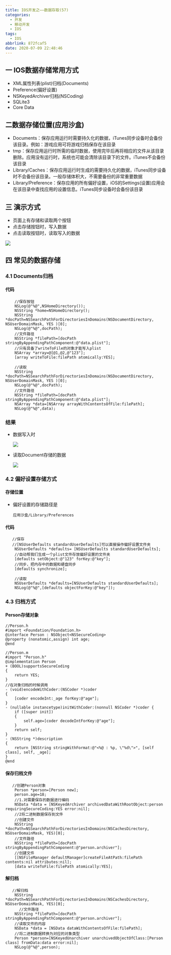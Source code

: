 ```yaml
---
title: IOS开发之——数据存取(57)
categories:
  - 开发
  - 移动开发
  - IOS
tags:
  - IOS
abbrlink: 872fcaf5
date: 2020-07-09 22:48:46
---
```

## 一 IOS数据存储常用方式

* XML属性列表(plist)归档(Documents)
* Preference(偏好设置)
* NSKeyedArchiver归档(NSCoding)
* SQLite3
* Core Data

<!--more-->

## 二数据存储位置(应用沙盒)

* Documents：保存应用运行时需要持久化的数据，iTunes同步设备时会备份该目录。例如：游戏应用可将游戏归档保存在该目录
* tmp：保存应用运行时所需的临时数据，使用完毕后再将相应的文件从该目录删除。应用没有运行时，系统也可能会清除该目录下的文件。iTunes不会备份该目录
* Library/Caches：保存应用运行时生成的需要持久化的数据，iTunes同步设备时不会备份该目录。一般存储体积大，不需要备份的非常重要数据
* Library/Preference：保存应用的所有偏好设置，iOS的Settings(设置)应用会在该目录中查找应用的设置信息。iTunes同步设备时会备份该目录

## 三 演示方式
* 页面上有存储和读取两个按钮
* 点击存储按钮时，写入数据
* 点击读取按钮时，读取写入的数据

![][1]

## 四 常见的数据存储

### 4.1 Documents归档
####  代码

```
    //保存按钮
    NSLog(@"%@",NSHomeDirectory());
    NSString *home=NSHomeDirectory();
    NSString *docPath=NSSearchPathForDirectoriesInDomains(NSDocumentDirectory, NSUserDomainMask, YES )[0];
    NSLog(@"%@",docPath);
    //文件路径
    NSString *filePath=[docPath stringByAppendingPathComponent:@"data.plist"];
    //只有具备了writeToFile的对象才能写入plist
    NSArray *array=@[@1,@2,@"123"];
    [array writeToFile:filePath atomically:YES];
    
    //读取
    NSString *docPath=NSSearchPathForDirectoriesInDomains(NSDocumentDirectory, NSUserDomainMask, YES )[0];
    NSLog(@"%@",docPath);
    //文件路径
    NSString *filePath=[docPath stringByAppendingPathComponent:@"data.plist"];
    NSArray *data=[NSArray arrayWithContentsOfFile:filePath];
    NSLog(@"%@",data);
```
### 结果

* 数据写入时

  ![][2]
  
* 读取Document存储的数据

  ![][3]
  
### 4.2 偏好设置存储方式

#### 存储位置

* 偏好设置的存储路径是

  ```
  应用沙盒/Library/Preferences
  ```

#### 代码

```
   //保存
   //[NSUserDefaults standardUserDefaults]可以直接操作偏好设置文件夹
    NSUserDefaults *defaults= [NSUserDefaults standardUserDefaults];
    //自动帮我们生成一个plist文件存放偏好设置的文件夹
    [defaults setObject:@"123" forKey:@"key"];
    //同步，把内存中的数据和硬盘同步
    [defaults synchronize];
    
    //读取
    NSUserDefaults *defaults=[NSUserDefaults standardUserDefaults];
    NSLog(@"%@",[defaults objectForKey:@"key"]);
```

### 4.3 归档方式

#### Person存储对象

```
//Person.h
#import <Foundation/Foundation.h>
@interface Person : NSObject<NSSecureCoding>
@property (nonatomic,assign) int age;
@end

//Person.m
#import "Person.h"
@implementation Person
+ (BOOL)supportsSecureCoding
{
    return YES;
}
//在对象归档的时候调用
- (void)encodeWithCoder:(NSCoder *)coder
{
    [coder encodeInt:_age forKey:@"age"];
}
- (nullable instancetype)initWithCoder:(nonnull NSCoder *)coder {
    if ([super init])
    {
        self.age=[coder decodeIntForKey:@"age"];
    }
    return self;
}
- (NSString *)description
{
    return [NSString stringWithFormat:@"<%@ : %p, \"%d\">", [self class], self, _age];
}
@end
```

#### 保存归档文件

```
   //创建Person对象
    Person *person=[Person new];
    person.age=18;
    //1.对需要保存的数据进行编码
    NSData *data = [NSKeyedArchiver archivedDataWithRootObject:person requiringSecureCoding:YES error:nil];
    //2将二进制数据保存到文件
    //创建文件
    NSString *docPath=NSSearchPathForDirectoriesInDomains(NSCachesDirectory, NSUserDomainMask, YES)[0];
    //文件路径
    NSString *filePath=[docPath stringByAppendingPathComponent:@"person.archiver"];
    //创建文件
    [[NSFileManager defaultManager]createFileAtPath:filePath contents:nil attributes:nil];
    [data writeToFile:filePath atomically:YES];
```

#### 解归档

```
   //解归档
    NSString *docPath=NSSearchPathForDirectoriesInDomains(NSCachesDirectory, NSUserDomainMask, YES)[0];
      //文件路径
    NSString *filePath=[docPath stringByAppendingPathComponent:@"person.archiver"];
    //读取文件的内容
    NSData *data = [NSData dataWithContentsOfFile:filePath];
    //将二进制数据转换为对应的对象类型
    Person *person=[NSKeyedUnarchiver unarchivedObjectOfClass:[Person class] fromData:data error:nil];
    NSLog(@"%@",person);
```



[1]:https://cdn.jsdelivr.net/gh/PGzxc/CDN@master/blog-image/ios-data-write-read-view.png
[2]:https://cdn.jsdelivr.net/gh/PGzxc/CDN@master/blog-image/ios-data-document-write.png
[3]:https://cdn.jsdelivr.net/gh/PGzxc/CDN@master/blog-image/ios-data-document-read.png